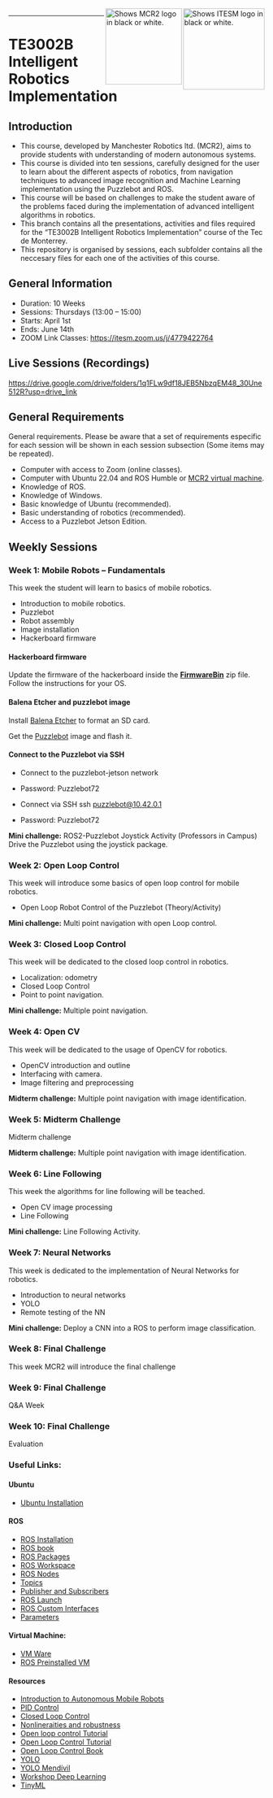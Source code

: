 <picture>
  <source media="(prefers-color-scheme: dark)" srcset="https://github.com/ManchesterRoboticsLtd/TE3002B_Intelligent_Robotics_Implementation/blob/main/Misc/Logos/Logotipo%20Vertical%20Bco_Transparente.png">
  <source media="(prefers-color-scheme: light)" srcset="https://github.com/ManchesterRoboticsLtd/TE3002B_Intelligent_Robotics_Implementation/blob/main/Misc/Logos/Logotipo%20Vertical%20Azul%20transparente.png">
  <img alt="Shows ITESM logo in black or white." width="160" align="right">
</picture>

<picture>
  <source media="(prefers-color-scheme: dark)" srcset="https://github.com/ManchesterRoboticsLtd/TE3002B_Intelligent_Robotics_Implementation/blob/main/Misc/Logos/MCR2_Logo_White.png">
  <source media="(prefers-color-scheme: light)" srcset="https://github.com/ManchesterRoboticsLtd/TE3002B_Intelligent_Robotics_Implementation/blob/main/Misc/Logos/MCR2_Logo_Black.png">
  <img alt="Shows MCR2 logo in black or white." width="150" align="right">
</picture>

---
# TE3002B Intelligent Robotics Implementation

  ## Introduction
   * This course, developed by Manchester Robotics ltd. (MCR2), aims to provide students with understanding of modern autonomous systems.
   * This course is divided into ten sessions, carefully designed for the user to learn about the different aspects of robotics, from navigation techniques to advanced image recognition and Machine Learning implementation using the Puzzlebot and ROS.
   * This course will be based on challenges to make the student aware of the problems faced during the implementation of advanced intelligent algorithms in robotics.
   * This branch contains all the presentations, activities and files required for the “TE3002B Intelligent Robotics Implementation” course of the Tec de Monterrey.
   * This repository is organised by sessions, each subfolder contains all the neccesary files for each one of the activities of this course.

   
## General Information
* Duration: 10 Weeks
* Sessions: Thursdays  (13:00 – 15:00)
* Starts: April 1st
* Ends: June 14th
* ZOOM Link Classes: https://itesm.zoom.us/j/4779422764

## Live Sessions (Recordings)
https://drive.google.com/drive/folders/1q1FLw9df18JEB5NbzqEM48_30Une512R?usp=drive_link

## General Requirements
General requirements. Please be aware that a set of requirements especific for each session will be shown in each session subsection (Some items may be repeated).
* Computer with access to Zoom (online classes).
* Computer with Ubuntu 22.04 and ROS Humble or [MCR2 virtual machine](https://manchesterrobotics-my.sharepoint.com/:u:/g/personal/mario_mtz_manchester-robotics_com/EWcRInLzqDZNpxqWlH3X0sQBGXgbTSj9Qp1VX7O_sGy4zQ?e=AMOocL).
* Knowledge of ROS.
* Knowledge of Windows. 
* Basic knowledge of Ubuntu (recommended).
* Basic understanding of robotics (recommended).
* Access to a Puzzlebot Jetson Edition.

## Weekly Sessions
### Week 1: Mobile Robots – Fundamentals
This week the student will learn to basics of mobile robotics.
* Introduction to mobile robotics.
* Puzzlebot
* Robot assembly
* Image installation
* Hackerboard firmware

#### Hackerboard firmware

Update the firmware of the hackerboard inside the [**FirmwareBin**](https://manchesterrobotics-my.sharepoint.com/:u:/g/personal/mario_mtz_manchester-robotics_com/EYJ072eVLwpHhWIp62lGpWcBS3EbZURRDtrQg4JRPyAZrg?e=TcBZDg) zip file.
Follow the instructions for your OS.

#### Balena Etcher and puzzlebot image

Install [Balena Etcher](https://etcher.balena.io/) to format an SD card.

Get the [Puzzlebot](https://manchesterrobotics-my.sharepoint.com/:u:/g/personal/mario_mtz_manchester-robotics_com/EVMUSVxzaepInxdKvzXnhpQBlhEpad4ZZDCQylmIlI3PlQ?e=5eqEzd) image and flash it.

#### Connect to the Puzzlebot via SSH
* Connect to the puzzlebot-jetson network
* Password: Puzzlebot72  

* Connect via SSH 
        ssh puzzlebot@10.42.0.1
* Password: Puzzlebot72

**Mini challenge:** 
ROS2-Puzzlebot Joystick Activity (Professors in Campus) Drive the Puzzlebot using the joystick package.

### Week 2: Open Loop Control
This week will introduce some basics of open loop control for mobile robotics.
  * Open Loop Robot Control of the Puzzlebot (Theory/Activity)

**Mini challenge:** Multi point navigation with open Loop control. 

### Week 3: Closed Loop Control
This week will be dedicated to the closed loop control in robotics.
 * Localization: odometry
 * Closed Loop Control
 * Point to point navigation.

**Mini challenge:** Multiple point navigation.  

### Week 4: Open CV
This week will be dedicated to the usage of OpenCV for robotics.
* OpenCV introduction and outline
* Interfacing with camera.
* Image filtering and preprocessing 

**Midterm challenge:** Multiple point navigation with image identification.

### Week 5: Midterm Challenge
Midterm challenge

**Midterm challenge:** Multiple point navigation with image identification.

### Week 6: Line Following
This week the algorithms for line following will be teached.
  * Open CV image processing
  * Line Following
    
  **Mini challenge:** Line Following Activity.

### Week 7: Neural Networks
This week is dedicated to the implementation of Neural Networks for robotics.
  * Introduction to neural networks
  * YOLO
  * Remote testing of the NN
 
  **Mini challenge:** Deploy a CNN into a ROS to perform image classification.

### Week 8: Final Challenge
This week MCR2 will introduce the final challenge

### Week 9: Final Challenge
Q&A Week


### Week 10: Final Challenge
Evaluation

### Useful Links: 
  #### Ubuntu
   * [Ubuntu Installation](https://ubuntu.com/tutorials/install-ubuntu-desktop#1-overview)
  
  #### ROS
   * [ROS Installation](https://docs.ros.org/en/humble/Installation/Ubuntu-Install-Debians.html)
   * [ROS book](https://github.com/fmrico/book_ros2)
   * [ROS Packages](https://docs.ros.org/en/humble/Tutorials/Beginner-Client-Libraries/Creating-Your-First-ROS2-Package.html)
   * [ROS Workspace](https://docs.ros.org/en/humble/Tutorials/Beginner-Client-Libraries/Creating-A-Workspace/Creating-A-Workspace.html)
   * [ROS Nodes](https://docs.ros.org/en/humble/Tutorials/Beginner-CLI-Tools/Understanding-ROS2-Nodes/Understanding-ROS2-Nodes.html)
   * [Topics](https://docs.ros.org/en/humble/Tutorials/Beginner-CLI-Tools/Understanding-ROS2-Topics/Understanding-ROS2-Topics.html)
   * [Publisher and Subscribers](https://docs.ros.org/en/humble/Tutorials/Beginner-Client-Libraries/Writing-A-Simple-Py-Publisher-And-Subscriber.html)
   * [ROS Launch](https://docs.ros.org/en/humble/How-To-Guides/Launch-file-different-formats.html)
   * [ROS Custom Interfaces](https://docs.ros.org/en/humble/Tutorials/Beginner-Client-Libraries/Custom-ROS2-Interfaces.html)
   * [Parameters](https://docs.ros.org/en/humble/Tutorials/Beginner-Client-Libraries/Using-Parameters-In-A-Class-Python.html)

  #### Virtual Machine: 
   * [VM Ware](https://customerconnect.vmware.com/en/downloads/details?downloadGroup=WKST-PLAYER-1750&productId=1377&rPId=111473)
   * [ROS Preinstalled VM](https://manchesterrobotics-my.sharepoint.com/:u:/g/personal/mario_mtz_manchester-robotics_com/EWcRInLzqDZNpxqWlH3X0sQBGXgbTSj9Qp1VX7O_sGy4zQ?e=sIq2xd)

  #### Resources
   * [Introduction to Autonomous Mobile Robots](https://ieeexplore.ieee.org/book/6267528)
   * [PID Control](https://ieeexplore.ieee.org/document/1453566)
   * [Closed Loop Control](https://www.electronics-tutorials.ws/systems/closed-loop-system.html)
   * [Nonlineraities and robustness](https://ieeexplore.ieee.org/document/8603065)
   * [Open loop control Tutorial](https://www.electronics-tutorials.ws/systems/open-loop-system.html)
   * [Open Loop Control Tutorial](https://www.electronicshub.org/open-loop-system/)
   * [Open Loop Control Book](https://eng.libretexts.org/Bookshelves/Electrical_Engineering/Signal_Processing_and_Modeling/Introduction_to_Linear_Time-Invariant_Dynamic_Systems_for_Students_of_Engineering_(Hallauer)/14%3A_Introduction_to_Feedback_Control/14.02%3A_Definitions_and_Examples_of_Open-Loop_Control_Systems)
   * [YOLO](https://docs.google.com/presentation/d/11JtJl12eSv3J0pfxqPnVVl1lCCiL6e6O/edit#slide=id.p1)
   * [YOLO Mendívil](https://drive.google.com/file/d/1ZR5iY6Gcp1_zieyu1k-vYuvBllR8Uk2A/view)
   * [Workshop Deep Learning](https://drive.google.com/drive/folders/1WKCWUSrg49acZxxNBa7DRM3goYYp-JLm)
   * [TinyML](https://www.oreilly.com/library/view/tinyml/9781492052036/ch04.html)
